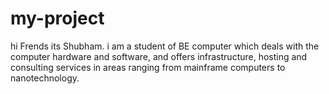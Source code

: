 # my-project

hi Frends its Shubham.
i am a student of BE computer
 which deals with the computer hardware and software, and offers infrastructure,
hosting and consulting services in areas ranging from mainframe computers to nanotechnology.
